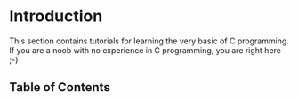 # Introduction
This section contains tutorials for learning the very basic of C programming.
If you are a noob with no experience in C programming, you are right here ;-)

## Table of Contents

